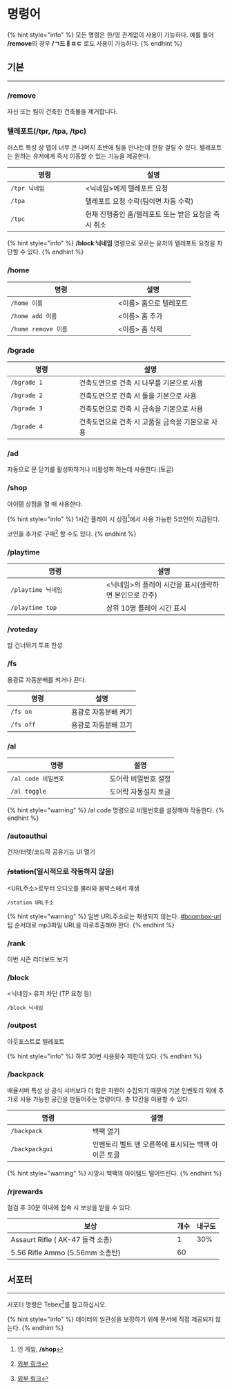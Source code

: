 # 명령어

{% hint style="info" %}
모든 명령은 한/영 관계없이 사용이 가능하다. 예를 들어 **/remove**의 경우 **/ㄱ드ㅐㅍㄷ** 로도 사용이 가능하다.
{% endhint %}

## 기본 <a href="#default" id="default"></a>

***

### /remove

자신 또는 팀이 건축한 건축물을 제거합니다.

### 텔레포트(/tpr, /tpa, /tpc)

러스트 특성 상 맵이 너무 큰 나머지 초반에 팀을 만나는데 한참 걸릴 수 있다. 텔레포트는 원하는 유저에게 즉시 이동할 수 있는 기능을 제공한다.

<table data-full-width="false"><thead><tr><th width="157">명령</th><th>설명</th></tr></thead><tbody><tr><td><code>/tpr 닉네임</code></td><td>&#x3C;닉네임>에게 텔레포트 요청</td></tr><tr><td><code>/tpa</code></td><td>텔레포트 요청 수락(팀이면 자동 수락)</td></tr><tr><td><code>/tpc</code></td><td>현재 진행중인 홈/텔레포트 또는 받은 요청을 즉시 취소</td></tr></tbody></table>

{% hint style="info" %}
**/block 닉네임** 명령으로 모르는 유저의 텔레포트 요청을 차단할 수 있다.
{% endhint %}

### /home

<table><thead><tr><th width="232.49999999999997">명령</th><th>설명</th></tr></thead><tbody><tr><td><code>/home 이름</code></td><td>&#x3C;이름> 홈으로 텔레포트</td></tr><tr><td><code>/home add 이름</code></td><td>&#x3C;이름> 홈 추가</td></tr><tr><td><code>/home remove 이름</code></td><td>&#x3C;이름> 홈 삭제</td></tr></tbody></table>

### /bgrade

<table><thead><tr><th width="143">명령</th><th>설명</th></tr></thead><tbody><tr><td><code>/bgrade 1</code></td><td>건축도면으로 건축 시 나무를 기본으로 사용</td></tr><tr><td><code>/bgrade 2</code></td><td>건축도면으로 건축 시 돌을 기본으로 사용</td></tr><tr><td><code>/bgrade 3</code></td><td>건축도면으로 건축 시 금속을 기본으로 사용</td></tr><tr><td><code>/bgrade 4</code></td><td>건축도면으로 건축 시 고품질 금속을 기본으로 사용</td></tr></tbody></table>

### /ad

자동으로 문 닫기를 활성화하거나 비활성화 하는데 사용한다.(토글)

### /shop

아이템 상점을 열 때 사용한다.

{% hint style="info" %}
1시간 플레이 시 상점[^1]에서 사용 가능한 5코인이 지급된다.

코인을 추가로 구매[^2] 할 수도 있다.
{% endhint %}

### /playtime

<table><thead><tr><th width="205.5">명령</th><th>설명</th></tr></thead><tbody><tr><td><code>/playtime 닉네임</code></td><td>&#x3C;닉네임>의 플레이 시간을 표시(생략하면 본인으로 간주)</td></tr><tr><td><code>/playtime top</code></td><td>상위 10명 플레이 시간 표시</td></tr></tbody></table>

### /voteday

밤 건너뛰기 투표 찬성

### /fs

용광로 자동분배를 켜거나 끈다.

<table><thead><tr><th width="124.5">명령</th><th>설명</th></tr></thead><tbody><tr><td><code>/fs on</code></td><td>용광로 자동분배 켜기</td></tr><tr><td><code>/fs off</code></td><td>용광로 자동분배 끄기</td></tr></tbody></table>

### /al

<table><thead><tr><th width="213.5">명령</th><th>설명</th></tr></thead><tbody><tr><td><code>/al code 비밀번호</code></td><td>도어락 비밀번호 설정</td></tr><tr><td><code>/al toggle</code></td><td>도어락 자동설치 토글</td></tr></tbody></table>

{% hint style="warning" %}
/al code 명령으로 비밀번호를 설정해야 작동한다.
{% endhint %}

### /autoauthui

건차/터렛/코드락 공유기능 UI 열기

### ~~/station~~(일시적으로 작동하지 않음)

\<URL주소>로부터 오디오를 불러와 붐박스에서 재생

```
/station URL주소
```

{% hint style="warning" %}
일반 URL주소로는 재생되지 않는다. [#boombox-url](tip.md#boombox-url "mention")팁 순서대로 mp3파일 URL을 따로추출해야 한다.
{% endhint %}

### /rank

이번 시즌 리더보드 보기

### /block

<닉네임> 유저 차단 (TP 요청 등)

```
/block 닉네임
```

### /outpost

아웃포스트로 텔레포트

{% hint style="info" %}
하루 30번 사용횟수 제한이 있다.
{% endhint %}

### /backpack

배율서버 특성 상 공식 서버보다 더 많은 자원이 수집되기 때문에 기본 인벤토리 외에 추가로 사용 가능한 공간을 만들어주는 명령이다. 총 12칸을 이용할 수 있다.

<table><thead><tr><th width="173.5">명령</th><th>설명</th></tr></thead><tbody><tr><td><code>/backpack</code></td><td>백팩 열기</td></tr><tr><td><code>/backpackgui</code></td><td>인벤토리 벨트 맨 오른쪽에 표시되는 백팩 아이콘 토글</td></tr></tbody></table>

{% hint style="warning" %}
사망시 백팩의 아이템도 떨어뜨린다.
{% endhint %}

### /rjrewards

점검 후 30분 이내에 접속 시 보상을 받을 수 있다.

<table><thead><tr><th width="369.5">보상</th><th data-type="number">개수</th><th>내구도</th></tr></thead><tbody><tr><td>Assaurt Rifle ( AK-47 돌격 소총)</td><td>1</td><td>30%</td></tr><tr><td>5.56 Rifle Ammo (5.56mm 소총탄)</td><td>60</td><td></td></tr></tbody></table>

## 서포터 <a href="#supporter" id="supporter"></a>

***

서포터 명령은 Tebex[^3]를 참고하십시오.

{% hint style="info" %}
데이터의 일관성을 보장하기 위해 문서에 직접 제공되지 않는다.
{% endhint %}

[^1]: 인 게임, **/shop**

[^2]: [외부 링크](https://yujachaserversupport.tebex.io/package/6022494)

[^3]: [외부 링크](https://yujachaserversupport.tebex.io/)
